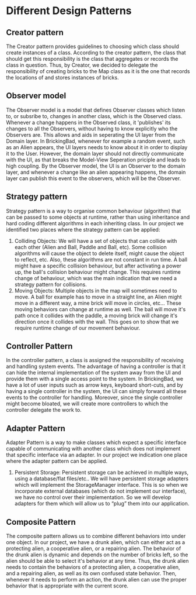 # Different Design Patterns

## Creator pattern
The Creator pattern provides guidelines to choosing which class should create instances of a class. According to the creator pattern, the class that should get this responsibility is the class that aggregates or records the class in question. Thus, by Creator, we decided to delegate the responsibility of creating bricks to the Map class as it is the one that records the locations of and stores instances of bricks.

## Observer model
The Observer model is a model that defines Observer classes which listen to, or subsribe to, changes in another class, which is the Observed class. Whenever a change happens in the Observed class, it 'publishes' its changes to all the Observers, without having to know explicitly who the Observers are. This allows and aids in seperating the UI layer from the Domain layer. In BrickingBad, whenever for example a random event, such as an Alien appears, the UI layers needs to know about it in order to display it to the User. However, the domain layer should not directly communicate with the UI, as that breaks the Model-View Seperation priciple and leads to high coupling. By the Observer model, the UI is an Observer to the domain layer, and whenever a change like an alien appearing happens, the domain layer can publish this event to the observers, which will be the Observer.

## Strategy pattern
Strategy pattern is a way to organise common behaviour (algorithm) that can be passed to some objects at runtime, rather than using inheritance and hard coding different algorithms in each inheriting class. In our project we identified two places where the strategy pattern can be applied:
1. Colliding Objects: We will have a set of objects that can collide with each other (Alien and Ball, Paddle and Ball, etc). Some collision algorithms will cause the object  to delete itself, might cause the object to reflect, etc. Also, these algorithms are not constant in run time. A ball might have a specific collision behaviour, but after activating a power up, the ball's collision behaviour might change. This requires runtime change of behaviour, which was the main indication that we need a strategy pattern for collisions.
2. Moving Objects: Multiple objects in the map will sometimes need to move. A ball for example has to move in a straight line, an Alien might move in a different way, a mine brick will move in circles, etc... These moving behaviors can change at runtime as well. The ball will move it's path once it collides with the paddle, a moving brick will change it's direction once it collides with the wall. This goes on to show that we require runtime change of our movement behaviour. 

## Controller Pattern
In the controller pattern, a class is assigned the responsibility of receiving and handling system events. The advantage of having a controller is that it can hide the internal implementation of the system away from the UI and provide them with a single access point to the system. In BrickingBad, we have a lot of user inputs such as arrow keys, keyboard short-cuts, and by having a single controller in the system, the UI can simply forward all these events to the controller for handling. Moreover, since the single controller might become bloated, we will create more controllers to which the controller delegate the work to.

## Adapter Pattern
Adapter Pattern is a way to make classes which expect a specific interface capable of communicating with another class which does not implement that specific interface via an adapter. In our project we indication one place where the adapter pattern can be applied.
1. Persistent Storage: Persistent storage can be achieved in multiple ways, using a database/flat files/etc.. We will have persistent storage adapters which will implement the StorageManager interface. This is so when we incorporate external databases (which do not implement our interface), we have no control over their implementation. So we will develop adapters for them which will allow us to “plug” them into our application.

## Composite Pattern
The composite pattern allows us to combine different behaviors into under one object. In our project, we have a drunk alien, which can either act as a protecting alien, a cooperative alien, or a repairing alien. The behavior of the drunk alien is dynamic and depends on the number of bricks left, so the alien should be able to select it's behavior at any time. Thus, the drunk alien needs to contain the behaviors of a protecting alien, a cooperative alien, and a repairing alien, as well as its own confused state behavior. Then, whenever it needs to perform an action, the drunk alien can use the proper behavior that is appropriate with the current score.
